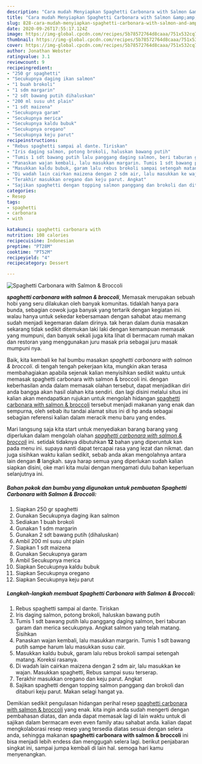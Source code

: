 ```yaml
---
description: "Cara mudah Menyiapkan Spaghetti Carbonara with Salmon &amp;amp; Broccoli Lezat"
title: "Cara mudah Menyiapkan Spaghetti Carbonara with Salmon &amp;amp; Broccoli Lezat"
slug: 828-cara-mudah-menyiapkan-spaghetti-carbonara-with-salmon-and-amp-broccoli-lezat
date: 2020-09-26T17:55:17.124Z
image: https://img-global.cpcdn.com/recipes/5b78572764d8caaa/751x532cq70/spaghetti-carbonara-with-salmon-broccoli-foto-resep-utama.jpg
thumbnail: https://img-global.cpcdn.com/recipes/5b78572764d8caaa/751x532cq70/spaghetti-carbonara-with-salmon-broccoli-foto-resep-utama.jpg
cover: https://img-global.cpcdn.com/recipes/5b78572764d8caaa/751x532cq70/spaghetti-carbonara-with-salmon-broccoli-foto-resep-utama.jpg
author: Jonathan Webster
ratingvalue: 3.1
reviewcount: 9
recipeingredient:
- "250 gr spaghetti"
- "Secukupnya daging ikan salmon"
- "1 buah brokoli"
- "1 sdm margarin"
- "2 sdt bawang putih dihaluskan"
- "200 ml susu uht plain"
- "1 sdt maizena"
- "Secukupnya garam"
- "Secukupnya merica"
- "Secukupnya kaldu bubuk"
- "Secukupnya oregano"
- "Secukupnya keju parut"
recipeinstructions:
- "Rebus spaghetti sampai al dante. Tiriskan"
- "Iris daging salmon, potong brokoli, haluskan bawang putih"
- "Tumis 1 sdt bawang putih lalu panggang daging salmon, beri taburan garam dan merica secukupnya. Angkat salmon yang telah matang. Sisihkan"
- "Panaskan wajan kembali, lalu masukkan margarin. Tumis 1 sdt bawang putih sampe harum lalu masukkan susu cair."
- "Masukkan kaldu bubuk, garam lalu rebus brokoli sampai setengah matang. Koreksi rasanya."
- "Di wadah lain cairkan maizena dengan 2 sdm air, lalu masukkan ke wajan. Masukkan spaghetti, Rebus sampai susu terserap."
- "Terakhir masukkan oregano dan keju parut. Angkat"
- "Sajikan spaghetti dengan topping salmon panggang dan brokoli dan ditaburi keju parut. Makan selagi hangat ya."
categories:
- Resep
tags:
- spaghetti
- carbonara
- with

katakunci: spaghetti carbonara with 
nutrition: 108 calories
recipecuisine: Indonesian
preptime: "PT28M"
cooktime: "PT52M"
recipeyield: "4"
recipecategory: Dessert

---
```



![Spaghetti Carbonara with Salmon &amp; Broccoli](https://img-global.cpcdn.com/recipes/5b78572764d8caaa/751x532cq70/spaghetti-carbonara-with-salmon-broccoli-foto-resep-utama.jpg)

<b><i>spaghetti carbonara with salmon &amp; broccoli</i></b>, Memasak merupakan sebuah hobi yang seru dilakukan oleh banyak komunitas. tidaklah hanya para bunda, sebagian cowok juga banyak yang tertarik dengan kegiatan ini. walau hanya untuk sekedar kebersamaan dengan sahabat atau memang sudah menjadi kegemaran dalam dirinya. tak heran dalam dunia masakan sekarang tidak sedikit ditemukan laki laki dengan kemampuan memasak yang mumpuni, dan banyak sekali juga kita lihat di bermacam rumah makan dan restoran yang menggunakan juru masak pria sebagai juru masak mumpuni nya.



Baik, kita kembali ke hal bumbu masakan <i>spaghetti carbonara with salmon &amp; broccoli</i>. di tengah tengah pekerjaan kita, mungkin akan terasa membahagiakan apabila sejenak kalian menyisihkan sedikit waktu untuk memasak spaghetti carbonara with salmon &amp; broccoli ini. dengan keberhasilan anda dalam memasak olahan tersebut, dapat menjadikan diri anda bangga akan hasil olahan kita sendiri. dan lagi disini melalui situs ini kalian akan mendapatkan rujukan untuk mengolah hidangan <u>spaghetti carbonara with salmon &amp; broccoli</u> tersebut menjadi makanan yang enak dan sempurna, oleh sebab itu tandai alamat situs ini di hp anda sebagai sebagian referensi kalian dalam meracik menu baru yang endes.


Mari langsung saja kita start untuk menyediakan barang barang yang diperlukan dalam mengolah olahan <u><i>spaghetti carbonara with salmon &amp; broccoli</i></u> ini. setidak tidaknya dibutuhkan <b>12</b> bahan yang diperuntuk kan pada menu ini. supaya nanti dapat tercapai rasa yang lezat dan nikmat. dan juga sisihkan waktu kalian sedikit, sebab anda akan mengolahnya antara lain dengan <b>8</b> langkah. saya harap semua yang diperlukan sudah kalian siapkan disini, oke mari kita mulai dengan mengamati dulu bahan keperluan selanjutnya ini.

<!--inarticleads1-->

##### Bahan pokok dan bumbu yang digunakan untuk pembuatan Spaghetti Carbonara with Salmon &amp; Broccoli:

1. Siapkan 250 gr spaghetti
1. Gunakan Secukupnya daging ikan salmon
1. Sediakan 1 buah brokoli
1. Gunakan 1 sdm margarin
1. Gunakan 2 sdt bawang putih (dihaluskan)
1. Ambil 200 ml susu uht plain
1. Siapkan 1 sdt maizena
1. Gunakan Secukupnya garam
1. Ambil Secukupnya merica
1. Siapkan Secukupnya kaldu bubuk
1. Siapkan Secukupnya oregano
1. Siapkan Secukupnya keju parut




<!--inarticleads2-->

##### Langkah-langkah membuat Spaghetti Carbonara with Salmon &amp; Broccoli:

1. Rebus spaghetti sampai al dante. Tiriskan
1. Iris daging salmon, potong brokoli, haluskan bawang putih
1. Tumis 1 sdt bawang putih lalu panggang daging salmon, beri taburan garam dan merica secukupnya. Angkat salmon yang telah matang. Sisihkan
1. Panaskan wajan kembali, lalu masukkan margarin. Tumis 1 sdt bawang putih sampe harum lalu masukkan susu cair.
1. Masukkan kaldu bubuk, garam lalu rebus brokoli sampai setengah matang. Koreksi rasanya.
1. Di wadah lain cairkan maizena dengan 2 sdm air, lalu masukkan ke wajan. Masukkan spaghetti, Rebus sampai susu terserap.
1. Terakhir masukkan oregano dan keju parut. Angkat
1. Sajikan spaghetti dengan topping salmon panggang dan brokoli dan ditaburi keju parut. Makan selagi hangat ya.




Demikian sedikit pengulasan hidangan perihal resep <u>spaghetti carbonara with salmon &amp; broccoli</u> yang enak. kita ingin anda sudah mengerti dengan pembahasan diatas, dan anda dapat memasak lagi di lain waktu untuk di sajikan dalam bermacam even even family atau sahabat anda. kalian dapat mengkolaborasi resep resep yang tersedia diatas sesuai dengan selera anda, sehingga makanan <b>spaghetti carbonara with salmon &amp; broccoli</b> ini bisa menjadi lebih endess dan menggugah selera lagi. berikut penjabaran singkat ini, sampai jumpa kembali di lain hal. semoga hari kamu menyenangkan.
